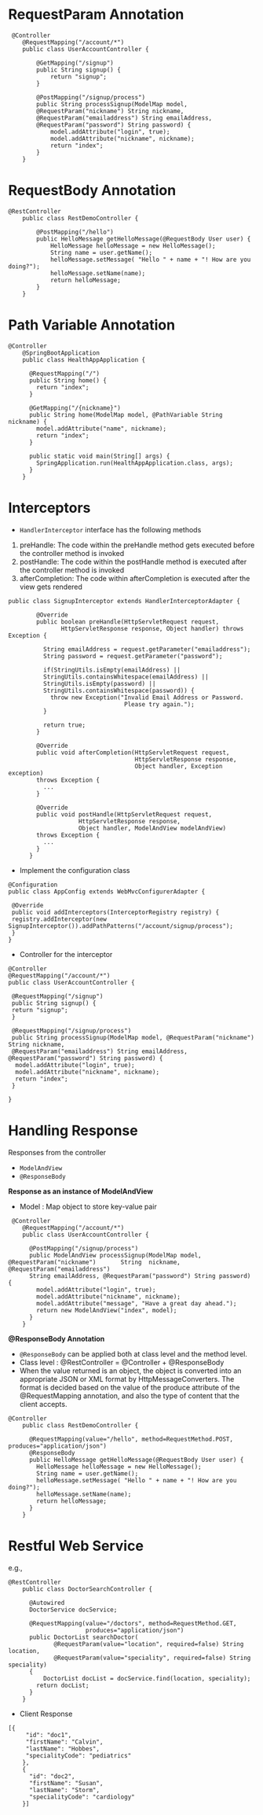 # RequestParam Annotation
```aidl
 @Controller
    @RequestMapping("/account/*")
    public class UserAccountController {
 
        @GetMapping("/signup")
        public String signup() {
            return "signup";
        } 

        @PostMapping("/signup/process")
        public String processSignup(ModelMap model, 
        @RequestParam("nickname") String nickname, 
        @RequestParam("emailaddress") String emailAddress, 
        @RequestParam("password") String password) {
            model.addAttribute("login", true);
            model.addAttribute("nickname", nickname);
            return "index";
        }
    }

```

# RequestBody Annotation
```aidl
@RestController
    public class RestDemoController {
 
        @PostMapping("/hello")
        public HelloMessage getHelloMessage(@RequestBody User user) {
            HelloMessage helloMessage = new HelloMessage();
            String name = user.getName();
            helloMessage.setMessage( "Hello " + name + "! How are you doing?");
            helloMessage.setName(name);
            return helloMessage;
        }  
    }
```

# Path Variable Annotation
```aidl
@Controller
    @SpringBootApplication
    public class HealthAppApplication {
 
      @RequestMapping("/") 
      public String home() {
        return "index";
      }
 
      @GetMapping("/{nickname}") 
      public String home(ModelMap model, @PathVariable String nickname) {
        model.addAttribute("name", nickname);
        return "index";
      }
 
      public static void main(String[] args) {
        SpringApplication.run(HealthAppApplication.class, args);
      }
    }
```

# Interceptors
- `HandlerInterceptor` interface has the following methods
1. preHandle: The code within the preHandle method gets executed before the controller method is invoked
2. postHandle: The code within the postHandle method is executed after the controller method is invoked
3. afterCompletion: The code within afterCompletion is executed after the view gets rendered 

```aidl
public class SignupInterceptor extends HandlerInterceptorAdapter {

        @Override
        public boolean preHandle(HttpServletRequest request, 
               HttpServletResponse response, Object handler) throws Exception {
 
          String emailAddress = request.getParameter("emailaddress");
          String password = request.getParameter("password");
 
          if(StringUtils.isEmpty(emailAddress) ||             
          StringUtils.containsWhitespace(emailAddress) ||
          StringUtils.isEmpty(password) || 
          StringUtils.containsWhitespace(password)) {
            throw new Exception("Invalid Email Address or Password. 
                                 Please try again.");
          }
 
          return true;
        }

        @Override
        public void afterCompletion(HttpServletRequest request, 
                                    HttpServletResponse response, 
                                    Object handler, Exception exception)
        throws Exception {
          ... 
        }

        @Override
        public void postHandle(HttpServletRequest request, 
                    HttpServletResponse response, 
                    Object handler, ModelAndView modelAndView)
        throws Exception {
          ... 
        }
      }
```

- Implement the configuration class
```aidl
@Configuration 
public class AppConfig extends WebMvcConfigurerAdapter { 
 
 @Override
 public void addInterceptors(InterceptorRegistry registry) {
 registry.addInterceptor(new SignupInterceptor()).addPathPatterns("/account/signup/process");
 }
}
```

- Controller for the interceptor
```aidl
@Controller
@RequestMapping("/account/*")
public class UserAccountController {
 
 @RequestMapping("/signup")
 public String signup() {
 return "signup";
 } 

 @RequestMapping("/signup/process")
 public String processSignup(ModelMap model, @RequestParam("nickname") String nickname,
 @RequestParam("emailaddress") String emailAddress, @RequestParam("password") String password) {
  model.addAttribute("login", true);
  model.addAttribute("nickname", nickname);
  return "index";
 }
 
}
```

# Handling Response
Responses from the controller
- `ModelAndView`
- `@ResponseBody`

**Response as an instance of ModelAndView**
- Model : Map object to store key-value pair
```aidl
 @Controller
    @RequestMapping("/account/*")
    public class UserAccountController {
 
      @PostMapping("/signup/process")
      public ModelAndView processSignup(ModelMap model, @RequestParam("nickname")       String  nickname, @RequestParam("emailaddress") 
      String emailAddress, @RequestParam("password") String password) {
        model.addAttribute("login", true);
        model.addAttribute("nickname", nickname);
        model.addAttribute("message", "Have a great day ahead.");
        return new ModelAndView("index", model);
      }
    }

```

**@ResponseBody Annotation**
- `@ResponseBody` can be applied both at class level and the method level.
- Class level : @RestController = @Controller + @ResponseBody
- When the value returned is an object, the object is converted into an appropriate JSON or XML format by HttpMessageConverters. The format is decided based on the value of  the produce attribute of the @RequestMapping annotation, and also the type of content that the client accepts.
```aidl
@Controller
    public class RestDemoController {
 
      @RequestMapping(value="/hello", method=RequestMethod.POST, produces="application/json")
      @ResponseBody
      public HelloMessage getHelloMessage(@RequestBody User user) {
        HelloMessage helloMessage = new HelloMessage();
        String name = user.getName();
        helloMessage.setMessage( "Hello " + name + "! How are you doing?");
        helloMessage.setName(name);
        return helloMessage;
      }
    }
``` 

# Restful Web Service
e.g., 
```aidl
@RestController
    public class DoctorSearchController {
 
      @Autowired
      DoctorService docService;
 
      @RequestMapping(value="/doctors", method=RequestMethod.GET, 
                      produces="application/json")
      public DoctorList searchDoctor(
             @RequestParam(value="location", required=false) String location,
             @RequestParam(value="speciality", required=false) String speciality) 
      {
          DoctorList docList = docService.find(location, speciality);
        return docList;
      }
    }
```

- Client Response
```aidl
[{
     "id": "doc1",
     "firstName": "Calvin",
     "lastName": "Hobbes",
     "specialityCode": "pediatrics"
    },
    {
      "id": "doc2",
      "firstName": "Susan",
      "lastName": "Storm",
      "specialityCode": "cardiology"
    }]
```